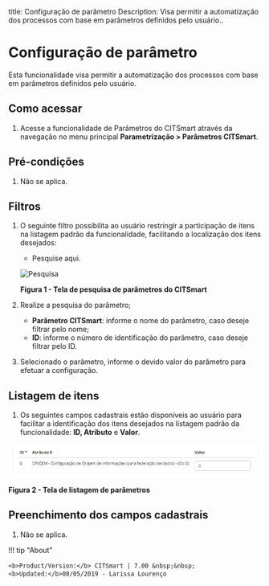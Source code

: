 title:  Configuração de parâmetro
Description: Visa permitir a automatização dos processos com base em parâmetros definidos pelo usuário.. 
# Configuração de parâmetro

Esta funcionalidade visa permitir a automatização dos processos com base em parâmetros definidos pelo usuário.

Como acessar
--------------

1. Acesse a funcionalidade de Parâmetros do CITSmart através da navegação no menu principal **Parametrização > Parâmetros CITSmart**.

Pré-condições
---------------

1. Não se aplica.

Filtros
----------

1. O seguinte filtro possibilita ao usuário restringir a participação de itens na listagem padrão da funcionalidade, facilitando a
localização dos itens desejados:

    - Pesquise aqui.
    
    ![Pesquisa](imges/conf-para.img1.jpg)
    
    **Figura 1 - Tela de pesquisa de parâmetros do CITSmart**
    
2. Realize a pesquisa do parâmetro;

    - **Parâmetro CITSmart**: informe o nome do parâmetro, caso deseje filtrar pelo nome;
    - **ID**: informe o número de identificação do parâmetro, caso deseje filtrar pelo ID.
    
3. Selecionado o parâmetro, informe o devido valor do parâmetro para efetuar a configuração.

Listagem de itens
-------------------

1. Os seguintes campos cadastrais estão disponíveis ao usuário para facilitar a identificação dos itens desejados na listagem 
padrão da funcionalidade: **ID, Atributo** e **Valor**.

![Listagem](images/conf-para.img2.jpg)

**Figura 2 - Tela de listagem de parâmetros**

Preenchimento dos campos cadastrais
---------------------------------------

1. Não se aplica.

!!! tip "About"

    <b>Product/Version:</b> CITSmart | 7.00 &nbsp;&nbsp;
    <b>Updated:</b>08/05/2019 - Larissa Lourenço
